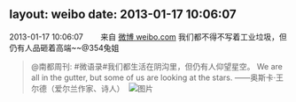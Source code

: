 layout: weibo
date: 2013-01-17 10:06:07
---
<meta name="referrer" content="no-referrer" />

2013-01-17 10:06:07  &nbsp;&nbsp;&nbsp;&nbsp;&nbsp;&nbsp; 来自 <a href="http://weibo.com/" rel="nofollow">微博 weibo.com</a>
我们都不得不写着工业垃圾，但仍有人品砸着高端~~@354兔姐
>  @南都周刊: #微语录#我们都生活在阴沟里，但仍有人仰望星空。 We are all in the gutter, but some of us are looking at the stars. ——奥斯卡·王尔德（爱尔兰作家、诗人） ​​​
>  ![图片](https://ww1.sinaimg.cn/large/61d7cd94jw1e0wa7r6eaqj.jpg)
